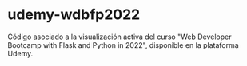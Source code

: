 # udemy-wdbfp2022
Código asociado a la visualización activa del curso "Web Developer Bootcamp with Flask and Python in 2022", disponible en la plataforma Udemy.
